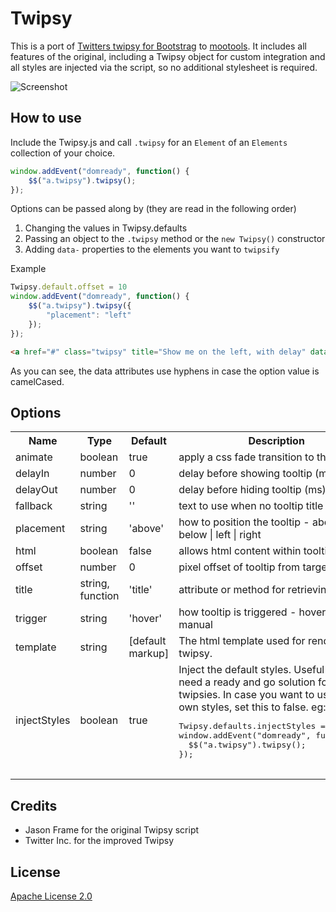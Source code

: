 Twipsy
===========

This is a port of [Twitters twipsy for Bootstrag](http://twitter.github.com/bootstrap/javascript.html#twipsy) to [mootools](http://mootools.net/). It includes all features of the original, including a Twipsy object for custom integration and all styles are injected via the script, so no additional stylesheet is required.

![Screenshot](http://www.garfieldius.net/external/github/twipsy/screen.png)

How to use
----------

Include the Twipsy.js and call `.twipsy` for an `Element` of an `Elements` collection of your choice.

```javascript
window.addEvent("domready", function() {
	$$("a.twipsy").twipsy();
});
```

Options can be passed along by (they are read in the following order)
1. Changing the values in Twipsy.defaults
2. Passing an object to the `.twipsy` method or the `new Twipsy()` constructor
3. Adding `data-` properties to the elements you want to `twipsify`

Example
```javascript
Twipsy.default.offset = 10
window.addEvent("domready", function() {
	$$("a.twipsy").twipsy({
		"placement": "left"
	});
});
```

```html
<a href="#" class="twipsy" title="Show me on the left, with delay" data-delay-in="200" data-delay-out="200">Show</a>
```

As you can see, the data attributes use hyphens in case the option value is camelCased.


Options
----------
<table>
	<tr>
		<th>Name</th>
		<th>Type</th>
		<th>Default</th>
		<th>Description</th>
	</tr>
	<tr>
		<td>animate</td>
		<td>boolean</td>
		<td>true</td>
		<td>apply a css fade transition to the tooltip</td>
	</tr>
	<tr>
		<td>delayIn</td>
		<td>number</td>
		<td>0</td>
		<td>delay before showing tooltip (ms)</td>
	</tr>
	<tr>
		<td>delayOut</td>
		<td>number</td>
		<td>0</td>
		<td>delay before hiding tooltip (ms)</td>
	</tr>
	<tr>
		<td>fallback</td>
		<td>string</td>
		<td>''</td>
		<td>text to use when no tooltip title is present</td>
	</tr>
	<tr>
		<td>placement</td>
		<td>string</td>
		<td>'above'</td>
		<td>how to position the tooltip - above | below | left | right
		</td>
	</tr>
	<tr>
		<td>html</td>
		<td>boolean</td>
		<td>false</td>
		<td>allows html content within tooltip</td>
	</tr>
	<tr>
		<td>offset</td>
		<td>number</td>
		<td>0</td>
		<td>pixel offset of tooltip from target element</td>
	</tr>
	<tr>
		<td>title</td>
		<td>string, function</td>
		<td>'title'</td>
		<td>attribute or method for retrieving title text</td>
	</tr>
	<tr>
		<td>trigger</td>
		<td>string</td>
		<td>'hover'</td>
		<td>how tooltip is triggered - hover | focus | manual</td>
	</tr>
	<tr>
		<td>template</td>
		<td>string</td>
		<td>[default markup]</td>
		<td>The html template used for rendering a twipsy.</td>
	</tr>
	<tr>
		<td>injectStyles</td>
		<td>boolean</td>
		<td>true</td>
		<td>Inject the default styles. Useful if you need a ready and go solution for twipsies. In case you want to use your own styles, set this to false. eg:<br><pre>
Twipsy.defaults.injectStyles = false;
window.addEvent("domready", function() {
  $$("a.twipsy").twipsy();
});
		</pre></td>
	</tr>
</table>



Credits
----------
* Jason Frame for the original Twipsy script
* Twitter Inc. for the improved Twipsy


License
----------

[Apache License 2.0](http://www.apache.org/licenses/LICENSE-2.0)
